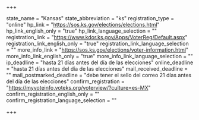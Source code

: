 +++

state_name = "Kansas"
state_abbreviation = "ks"
registration_type = "online"
hp_link = "https://sos.ks.gov/elections/elections.html"
hp_link_english_only = "true"
hp_link_language_selection = ""
registration_link = "https://www.kdor.ks.gov/Apps/VoterReg/Default.aspx"
registration_link_english_only = "true"
registration_link_language_selection = ""
more_info_link = "https://sos.ks.gov/elections/voter-information.html"
more_info_link_english_only = "true"
more_info_link_language_selection = ""
ip_deadline = "hasta 21 días antes del día de las elecciones"
online_deadline = "hasta 21 días antes del día de las elecciones"
mail_received_deadline = ""
mail_postmarked_deadline = "debe tener el sello del correo 21 días antes del día de las elecciones"
confirm_registration = "https://myvoteinfo.voteks.org/voterview/?culture=es-MX"
confirm_registration_english_only = ""
confirm_registration_language_selection = ""

+++